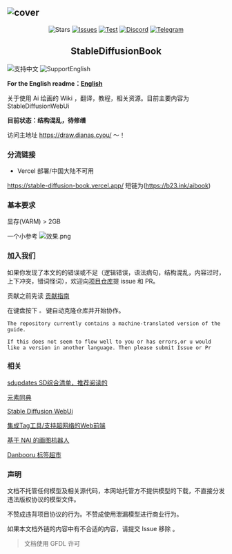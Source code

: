 ![cover](https://raw.githubusercontent.com/sudoskys/StableDiffusionBook/main/cover_main.png)
------------------------------------

<p align="center">
  <img src="https://img.shields.io/github/stars/sudoskys/StableDiffusionBook.svg" alt="Stars">
  <a href="https://github.com/sudoskys/StableDiffusionBook/issues"><img src="https://img.shields.io/github/issues/sudoskys/StableDiffusionBook" alt="Issues"></a>
  <a href="https://github.com/sudoskys/StableDiffusionBook/actions/workflows/ci.yml"><img src="https://github.com/sudoskys/StableDiffusionBook/actions/workflows/ci.yml/badge.svg" alt="Test"></a>
  <a href="https://discord.gg/vhsArSSA6K"><img src="https://img.shields.io/discord/1033769426216046622?color=blue&label=Discord-Ai%E7%BB%98%E7%94%BB%E4%B8%AD%E6%96%87%E7%BB%84" alt="Discord"></a>
  <a href="https://t.me/StableDiffusion_CN"><img src="https://img.shields.io/badge/Telegram-Group-blue" alt="Telegram"></a>
</p>
<p align="center">
</p>


<h2 align="center">StableDiffusionBook</h2>

<img src="https://img.shields.io/badge/Lang-ZH-red" alt="支持中文"> <img src="https://img.shields.io/badge/Lang-EN-blue" alt="SupportEnglish">

**For the English readme：[English](https://github.com/sudoskys/StableDiffusionBook/blob/main/README_EN.md)**


关于使用 Ai 绘画的 Wiki ，翻译，教程，相关资源。目前主要内容为 StableDiffusionWebUi

**目前状态：结构混乱，待修缮**  

访问主地址 https://draw.dianas.cyou/ ～！


### 分流链接

- Vercel 部署/中国大陆不可用

https://stable-diffusion-book.vercel.app/  短链为(https://b23.ink/aibook)


### 基本要求

显存(VARM) > 2GB

一个小参考
![效果.png](https://s1.ax1x.com/2022/10/10/xtdNNR.png)


### 加入我们

如果你发现了本文的的错误或不足（逻辑错误，语法病句，结构混乱，内容过时，上下冲突，错词怪词），欢迎向[项目仓库](https://github.com/sudoskys/StableDiffusionBook/)提 issue 和 PR。

贡献之前先读 [贡献指南](https://github.com/sudoskys/StableDiffusionBook/blob/main/docs/contributing.md)

在键盘按下 `。` 键自动克隆仓库并开始协作。
```
The repository currently contains a machine-translated version of the guide.

If this does not seem to flow well to you or has errors,or u would like a version in another language. Then please submit Issue or Pr
```


### 相关

[sdupdates SD综合清单，推荐阅读的](https://github.com/questianon/sdupdates)

[元素同典](https://docs.qq.com/doc/DWFdSTHJtQWRzYk9k)

[Stable Diffusion WebUi](https://github.com/AUTOMATIC1111/stable-diffusion-webui)

[集成Tag工具/支持超网络的Web前端](https://git.hudaye.work/MiuliKain/Kamiya-OpenUI)

[基于 NAI 的画图机器人](https://github.com/koishijs/novelai-bot#token)

[Danbooru 标签超市](https://github.com/wfjsw/danbooru-diffusion-prompt-builder)


### 声明

文档不托管任何模型及相关源代码，本网站托管方不提供模型的下载，不直接分发违法版权协议的模型文件。

不赞成违背项目协议的行为。不赞成使用泄漏模型进行商业行为。

如果本文档外链的内容中有不合适的内容，请提交 Issue 移除 。

>文档使用 GFDL 许可

